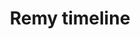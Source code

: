 ---
layout: post
title:  'Remy timeline'
story: 'http://www.bostonglobe.com/2014/03/22/jared-remy-timeline/RnIJqOgNMk6tryVl1YjATN/story.html'
text: 'An interactive timeline that examines nearly 100 moments from the life and criminal history of Jared Remy.'
vimeo: '<iframe src="//player.vimeo.com/video/92555721?title=0&amp;byline=0&amp;portrait=0&amp;color=ffffff" width="640" height="366" frameborder="0" webkitallowfullscreen mozallowfullscreen allowfullscreen></iframe>'
---